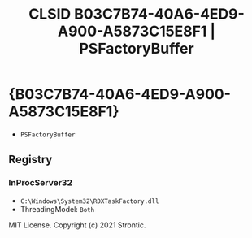 ﻿---
title: "CLSID B03C7B74-40A6-4ED9-A900-A5873C15E8F1 | PSFactoryBuffer"
excerpt: What is COM-Object CLSID B03C7B74-40A6-4ED9-A900-A5873C15E8F1?
---

# {B03C7B74-40A6-4ED9-A900-A5873C15E8F1}

* `PSFactoryBuffer`

## Registry


### InProcServer32

* `C:\Windows\System32\RDXTaskFactory.dll`
* ThreadingModel: `Both`

MIT License. Copyright (c) 2021 Strontic.


